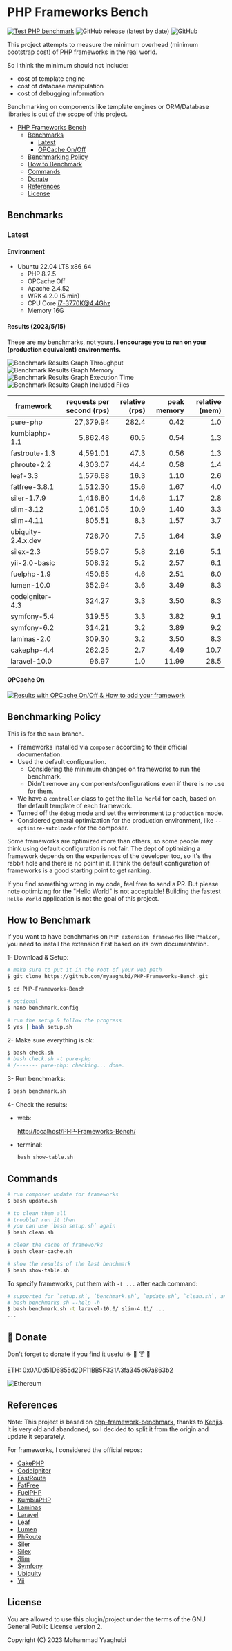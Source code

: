 # PHP Frameworks Bench
[![Test PHP benchmark](https://github.com/myaaghubi/PHP-Frameworks-Bench/actions/workflows/test.yml/badge.svg)](https://github.com/myaaghubi/PHP-Frameworks-Bench/actions/workflows/test.yml) ![GitHub release (latest by date)](https://img.shields.io/github/v/release/myaaghubi/PHP-Frameworks-Bench?color=purpol) ![GitHub](https://img.shields.io/github/license/myaaghubi/PHP-Frameworks-Bench?color=green)

This project attempts to measure the minimum overhead (minimum bootstrap cost) of PHP frameworks in the real world.

So I think the minimum should not include:

* cost of template engine
* cost of database manipulation
* cost of debugging information

Benchmarking on components like template engines or ORM/Database libraries is out of the scope of this project.


- [PHP Frameworks Bench](#php-frameworks-bench)
  - [Benchmarks](#benchmarks)
    - [Latest](#latest)
    - [OPCache On/Off](#opcache-on)
  - [Benchmarking Policy](#benchmarking-policy)
  - [How to Benchmark](#how-to-benchmark)
  - [Commands](#commands)
  - [Donate](#-donate)
  - [References](#references)
  - [License](#license)


## Benchmarks

### Latest

#### Environment

* Ubuntu 22.04 LTS x86_64
  * PHP 8.2.5
  * OPCache Off
  * Apache 2.4.52
  * WRK 4.2.0 (5 min)
  * CPU Core i7-3770K@4.4Ghz
  * Memory 16G 


#### Results (2023/5/15)

These are my benchmarks, not yours. **I encourage you to run on your (production equivalent) environments.**

![Benchmark Results Graph Throughput](screenshots/php-frameworks-bench-throughput.png)
![Benchmark Results Graph Memory](screenshots/php-frameworks-bench-memory.png)
![Benchmark Results Graph Execution Time](screenshots/php-frameworks-bench-exectime.png)
![Benchmark Results Graph Included Files](screenshots/php-frameworks-bench-includedfiles.png)

|framework          |requests per second (rps)|relative (rps)|peak memory|relative (mem)|
|-------------------|------------------------:|-------------:|----------:|-------------:|
|pure-php           |                27,379.94|         282.4|       0.42|           1.0|
|kumbiaphp-1.1      |                 5,862.48|          60.5|       0.54|           1.3|
|fastroute-1.3      |                 4,591.01|          47.3|       0.56|           1.3|
|phroute-2.2        |                 4,303.07|          44.4|       0.58|           1.4|
|leaf-3.3           |                 1,576.68|          16.3|       1.10|           2.6|
|fatfree-3.8.1      |                 1,512.30|          15.6|       1.67|           4.0|
|siler-1.7.9        |                 1,416.80|          14.6|       1.17|           2.8|
|slim-3.12          |                 1,061.05|          10.9|       1.40|           3.3|
|slim-4.11          |                   805.51|           8.3|       1.57|           3.7|
|ubiquity-2.4.x.dev |                   726.70|           7.5|       1.64|           3.9|
|silex-2.3          |                   558.07|           5.8|       2.16|           5.1|
|yii-2.0-basic      |                   508.32|           5.2|       2.57|           6.1|
|fuelphp-1.9        |                   450.65|           4.6|       2.51|           6.0|
|lumen-10.0         |                   352.94|           3.6|       3.49|           8.3|
|codeigniter-4.3    |                   324.27|           3.3|       3.50|           8.3|
|symfony-5.4        |                   319.55|           3.3|       3.82|           9.1|
|symfony-6.2        |                   314.21|           3.2|       3.89|           9.2|
|laminas-2.0        |                   309.30|           3.2|       3.50|           8.3|
|cakephp-4.4        |                   262.25|           2.7|       4.49|          10.7|
|laravel-10.0       |                    96.97|           1.0|      11.99|          28.5|


#### OPCache On
[![Results with OPCache On/Off & How to add your framework](http://img.youtube.com/vi/Dk8YHQZ6jfY/0.jpg)](http://www.youtube.com/watch?v=Dk8YHQZ6jfY)


## Benchmarking Policy

This is for the `main` branch.

* Frameworks installed via `composer` according to their official documentation.
* Used the default configuration.
  * Considering the minimum changes on frameworks to run the benchmark.
  * Didn't remove any components/configurations even if there is no use for them.
* We have a `controller` class to get the `Hello World` for each, based on the default template of each framework.
* Turned off the `debug` mode and set the environment to `production` mode.
* Considered general optimization for the production environment, like `--optimize-autoloader` for the composer.

Some frameworks are optimized more than others, so some people may think using default configuration is not fair. The dept of optimizing a framework depends on the experiences of the developer too, so it's the rabbit hole and there is no point in it. I think the default configuration of frameworks is a good starting point to get ranking.

If you find something wrong in my code, feel free to send a PR. But please note optimizing for the "Hello World" is not acceptable! Building the fastest `Hello World` application is not the goal of this project.


## How to Benchmark

If you want to have benchmarks on `PHP extension frameworks` like `Phalcon`, you need to install the extension first based on its own documentation.

1- Download & Setup:

```bash
# make sure to put it in the root of your web path
$ git clone https://github.com/myaaghubi/PHP-Frameworks-Bench.git

$ cd PHP-Frameworks-Bench

# optional
$ nano benchmark.config

# run the setup & follow the progress
$ yes | bash setup.sh
```

2- Make sure everything is ok:

```bash
$ bash check.sh
# bash check.sh -t pure-php
# /------- pure-php: checking... done.
```

3- Run benchmarks:

```bash
$ bash benchmark.sh
```

4- Check the results:
- web:

  <http://localhost/PHP-Frameworks-Bench/>

- terminal:
  ```
  bash show-table.sh
  ```


## Commands

```bash
# run composer update for frameworks
$ bash update.sh

# to clean them all
# trouble? run it then
# you can use `bash setup.sh` again
$ bash clean.sh

# clear the cache of frameworks
$ bash clear-cache.sh

# show the results of the last benchmark
$ bash show-table.sh
```

To specify frameworks, put them with `-t ...` after each command:

```bash
# supported for `setup.sh`, `benchmark.sh`, `update.sh`, `clean.sh`, and `clear-cache.sh`
# bash benchmarks.sh --help -h
$ bash benchmark.sh -t laravel-10.0/ slim-4.11/ ...
...
```


## 🍔 Donate
Don't forget to donate if you find it useful ☕ 🍺 🍸 🍔

ETH: 0x0ADd51D6855d2DF11BB5F331A3fa345c67a863b2

![Ethereum](screenshots/ethereum.jpg?raw=true "Ethereum")

## References 
Note: This project is based on
[php-framework-benchmark](https://github.com/kenjis/php-framework-benchmark), thanks to [Kenjis](https://github.com/kenjis). It is very old and abandoned, so I decided to split it from the origin and update it separately.

For frameworks, I considered the official repos:
* [CakePHP](https://github.com/cakephp/cakephp)
* [CodeIgniter](https://github.com/codeigniter4/CodeIgniter4)
* [FastRoute](https://github.com/nikic/FastRoute)
* [FatFree](https://github.com/bcosca/fatfree)
* [FuelPHP](https://github.com/fuelphp/fuelphp)
* [KumbiaPHP](https://github.com/KumbiaPHP/KumbiaPHP)
* [Laminas](https://github.com/laminas)
* [Laravel](https://github.com/laravel/laravel)
* [Leaf](https://github.com/leafsphp/leaf)
* [Lumen](https://github.com/laravel/lumen)
* [PhRoute](https://github.com/mrjgreen/phroute)
* [Siler](https://github.com/leocavalcante/siler)
* [Silex](https://github.com/silexphp/Silex)
* [Slim](https://github.com/slimphp/Slim)
* [Symfony](https://github.com/symfony/symfony)
* [Ubiquity](https://github.com/phpMv/ubiquity)
* [Yii](https://github.com/yiisoft/yii2)


## License

You are allowed to use this plugin/project under the terms of the GNU General Public License version 2.

Copyright (C) 2023 Mohammad Yaaghubi
